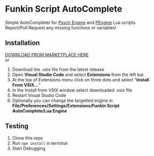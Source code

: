 # Funkin Script AutoComplete
Simple AutoCompleter for [Psych Engine](https://github.com/ShadowMario/FNF-PsychEngine) and [PEngine](https://github.com/Paidyy/Funkin-PEngine) Lua scripts.<br>
Report/Pull Request any missing functions or variables!

## Installation
[DOWNLOAD FROM MARKETPLACE HERE](https://marketplace.visualstudio.com/items?itemName=Paidyy.funkin-script-autocomplete)<br>
or
1. Download the .vsix file from the latest release
2. Open **Visual Studio Code** and select **Extensions** from the left bar
3. At the top of Extensions menu click on three dots and select "**Install From VSIX...**"
4. In the Install from VSIX window select downloaded .vsix file
5. Restart Visual Studio Code
6. Optionally you can change the targetted engine in **File/Preferences/Settings/Extensions/Funkin Script AutoComplete/Lua Engine**

## Testing
1. Clone this repo
2. Run ```npm install``` in terminal
3. Start Debugging
